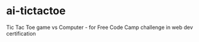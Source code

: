 # ai-tictactoe
Tic Tac Toe game vs Computer - for Free Code Camp challenge in web dev certification
